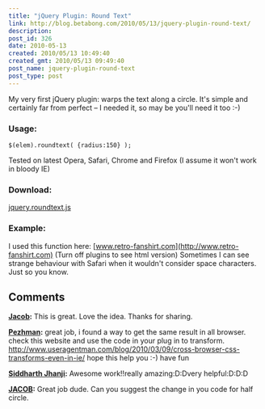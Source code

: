 ```yaml
---
title: "jQuery Plugin: Round Text"
link: http://blog.betabong.com/2010/05/13/jquery-plugin-round-text/
description: 
post_id: 326
date: 2010-05-13
created: 2010/05/13 10:49:40
created_gmt: 2010/05/13 09:49:40
post_name: jquery-plugin-round-text
post_type: post
---
```



My very first jQuery plugin: warps the text along a circle. It's simple and certainly far from perfect – I needed it, so may be you'll need it too :-) 

### Usage:
    
    
    $(elem).roundtext( {radius:150} );

Tested on latest Opera, Safari, Chrome and Firefox (I assume it won't work in bloody IE) 

### Download:

[jquery.roundtext.js](/showcase/jquery-roundtext/jquery.roundtext.js)

### Example:

I used this function here: [www.retro-fanshirt.com](http://www.retro-fanshirt.com) (Turn off plugins to see html version) Sometimes I can see strange behaviour with Safari when it wouldn't consider space characters. Just so you know.

## Comments

**[Jacob](#149 "2010-10-15 01:52:43"):** This is great. Love the idea. Thanks for sharing.

**[Pezhman](#387 "2011-09-30 16:06:10"):** great job, i found a way to get the same result in all browser. check this website and use the code in your plug in to transform. http://www.useragentman.com/blog/2010/03/09/cross-browser-css-transforms-even-in-ie/ hope this help you :-) have fun

**[Siddharth Jhanji](#1063 "2012-06-27 15:24:24"):** Awesome work!!really amazing:D:Dvery helpful:D:D:D

**[JACOB](#1065 "2012-06-28 08:51:36"):** Great job dude. Can you suggest the change in you code for half circle.

